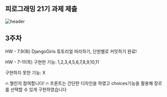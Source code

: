 ## 피로그래밍 21기 과제 제출 
![header](https://capsule-render.vercel.app/api?type=wave&color=auto&height=300&section=header&text=Hello%20GEONHEE&fontSize=90)

## 3주차
HW - 7.9(화)
DjangoGirls 튜토리얼 따라하기, 단원별로 커밋하기 완료!

HW - 7-11(목)
구현한 기능: 1,2,3,4,5,6,7,8,9,10,11

구현하지 못한 기능: X

🔥 챌린지 참여합니다! 🔥
프론트는 간단한 디자인을 하였고 choices기능을 활용해 장르를 선택할 수 있게 구현하였습니다
